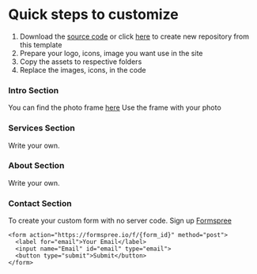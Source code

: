 # Quick steps to customize
1. Download the [source code](https://github.com/narenkram/PersonalWebsiteTemplate/releases) or click [here](https://github.com/narenkram/PersonalWebsiteTemplate/generate) to create new repository from this template
1. Prepare your logo, icons, image you want use in the site
2. Copy the assets to respective folders
3. Replace the images, icons, in the code


### Intro Section
You can find the photo frame [here]() Use the frame with your photo

### Services Section
Write your own.

### About Section
Write your own.

### Contact Section
To create your custom form with no server code. Sign up [Formspree](https://formspree.io/)

```
<form action="https://formspree.io/f/{form_id}" method="post">
  <label for="email">Your Email</label>
  <input name="Email" id="email" type="email">
  <button type="submit">Submit</button>
</form>
```